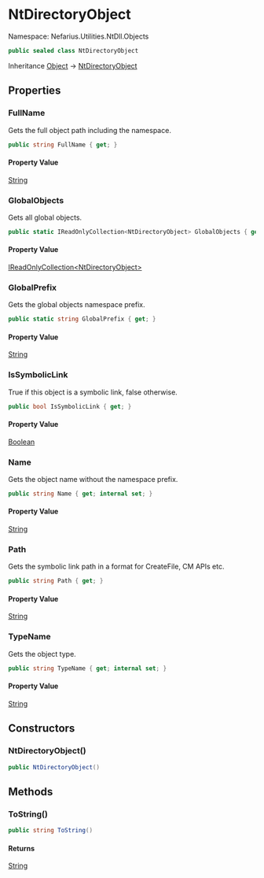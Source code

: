 # NtDirectoryObject

Namespace: Nefarius.Utilities.NtDll.Objects

```csharp
public sealed class NtDirectoryObject
```

Inheritance [Object](https://docs.microsoft.com/en-us/dotnet/api/system.object) → [NtDirectoryObject](./nefarius.utilities.ntdll.objects.ntdirectoryobject.md)

## Properties

### <a id="properties-fullname"/>**FullName**

Gets the full object path including the namespace.

```csharp
public string FullName { get; }
```

#### Property Value

[String](https://docs.microsoft.com/en-us/dotnet/api/system.string)<br>

### <a id="properties-globalobjects"/>**GlobalObjects**

Gets all global objects.

```csharp
public static IReadOnlyCollection<NtDirectoryObject> GlobalObjects { get; }
```

#### Property Value

[IReadOnlyCollection&lt;NtDirectoryObject&gt;](https://docs.microsoft.com/en-us/dotnet/api/system.collections.generic.ireadonlycollection-1)<br>

### <a id="properties-globalprefix"/>**GlobalPrefix**

Gets the global objects namespace prefix.

```csharp
public static string GlobalPrefix { get; }
```

#### Property Value

[String](https://docs.microsoft.com/en-us/dotnet/api/system.string)<br>

### <a id="properties-issymboliclink"/>**IsSymbolicLink**

True if this object is a symbolic link, false otherwise.

```csharp
public bool IsSymbolicLink { get; }
```

#### Property Value

[Boolean](https://docs.microsoft.com/en-us/dotnet/api/system.boolean)<br>

### <a id="properties-name"/>**Name**

Gets the object name without the namespace prefix.

```csharp
public string Name { get; internal set; }
```

#### Property Value

[String](https://docs.microsoft.com/en-us/dotnet/api/system.string)<br>

### <a id="properties-path"/>**Path**

Gets the symbolic link path in a format for CreateFile, CM APIs etc.

```csharp
public string Path { get; }
```

#### Property Value

[String](https://docs.microsoft.com/en-us/dotnet/api/system.string)<br>

### <a id="properties-typename"/>**TypeName**

Gets the object type.

```csharp
public string TypeName { get; internal set; }
```

#### Property Value

[String](https://docs.microsoft.com/en-us/dotnet/api/system.string)<br>

## Constructors

### <a id="constructors-.ctor"/>**NtDirectoryObject()**

```csharp
public NtDirectoryObject()
```

## Methods

### <a id="methods-tostring"/>**ToString()**

```csharp
public string ToString()
```

#### Returns

[String](https://docs.microsoft.com/en-us/dotnet/api/system.string)
